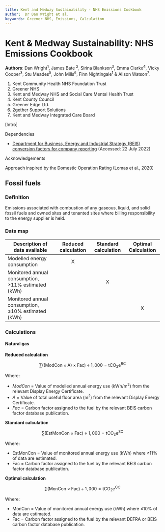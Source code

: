 ```yaml
---
title: Kent and Medway Sustainability - NHS Emissions Cookbook
author:  Dr Dan Wright et al.
keywords: Greener NHS, Emissions, Calculation
---
```


# Kent & Medway Sustainability: NHS Emissions Cookbook 

**Authors**:
  Dan Wright<sup>1</sup>, James Bate <sup>2</sup>, Sirina Blankson<sup>3</sup>, Emma Clarke<sup>4</sup>, Vicky Cooper<sup>3</sup>, Stu Meades<sup>5</sup>, John Mills<sup>6</sup>, Finn Nightingale<sup>1</sup> & Alison Watson<sup>7</sup>.

1. Kent Community Health NHS Foundation Trust
2. Greener NHS
3. Kent and Medway NHS and Social Care Mental Health Trust 
4. Kent County Council
5. Greener Edge Ltd.
6. 2gether Support Solutions
7. Kent and Medway Integrated Care Board

[Intro]

Dependencies

* [Department for Business, Energy and Industrial Strategy (BEIS) conversion factors for company reporting](https://www.gov.uk/government/collections/government-conversion-factors-for-company-reporting) (Accessed: 22 July 2022)

Acknowledgements

Approach inspired by the Domestic Operation Rating (Lomas et al., 2020)

## Fossil fuels

### Definition
Emissions associated with combustion of any gaseous, liquid, and solid fossil fuels and owned sites and tenanted sites where billing responsibility to the energy supplier is held.

### Data map

| Description of data available  | Reduced calculation  | Standard calculation | Optimal Calculation |
| ------------------------------ |:---:| :---:| :---:|
| Modelled energy consumption | X |  |  |
| Monitored annual consumption, ≥11% estimated (kWh) |  | X |  |
| Monitored annual consumption, ≤10% estimated (kWh) |  |  | X |

### Calculations

#### Natural gas

**Reduced calculation**

$$ 
\sum \left( \left( \text{ModCon} \times \text{A} \right) \times \text{Fac} \right) \div 1,000 = \text{tCO}_2\text{e}^{\text{RC}}
$$

Where:
* *ModCon* = Value of modelled annual energy use (kWh/m<sup>2</sup>) from the relevant Display Energy Certificate.
* *A* = Value of total useful floor area (m<sup>2</sup>) from the relevant Display Energy Certificate.
* *Fac* = Carbon factor assigned to the fuel by the relevant BEIS carbon factor database publication.  

**Standard calculation**

$$ 
\sum \left( \text{EstMonCon} \times \text{Fac} \right) \div 1,000 = \text{tCO}_2\text{e}^{\text{SC}}
$$

Where:
* EstMonCon = Value of monitored annual energy use (kWh) where ≥11% of data are estimated.
* Fac = Carbon factor assigned to the fuel by the relevant BEIS carbon factor database publication.  

**Optimal calculation**

$$ 
\sum \left( \text{MonCon} \times \text{Fac} \right) \div 1,000 = \text{tCO}_2\text{e}^{\text{OC}}
$$

Where:
* MonCon = Value of monitored annual energy use (kWh) where ≤10% of data are estimated.
* Fac = Carbon factor assigned to the fuel by the relevant DEFRA or BEIS carbon factor database publication.  